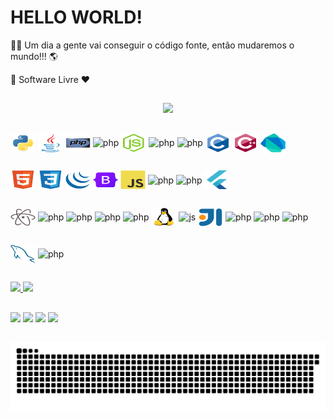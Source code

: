 # HELLO WORLD! 

<p>👨‍💻 Um dia a gente vai conseguir o código fonte, então mudaremos o mundo!!! 🌎</p>

<p>🎈 Software Livre ❤</p>

##

<p align="center">   <img alingn="center" src="https://profile-counter.glitch.me/igorbavand/count.svg" /></p>

##

<div style="dispay-inline-block">
    <img align="center" alt="py" height="30" width="40" src="https://raw.githubusercontent.com/devicons/devicon/master/icons/python/python-original.svg">
    <img align="center" alt="java" height="30" width="40" src="https://raw.githubusercontent.com/devicons/devicon/master/icons/java/java-original.svg">
    <img align="center" alt="php" height="30" width="40" src="https://raw.githubusercontent.com/devicons/devicon/master/icons/php/php-original.svg">
    <img align="center" alt="php" height="30" width="40" src="https://cdn.jsdelivr.net/gh/devicons/devicon/icons/spring/spring-original.svg">
    <img align="center" alt="js" height="30" width="40" src="https://raw.githubusercontent.com/devicons/devicon/master/icons/nodejs/nodejs-original.svg">
    <img align="center" alt="php" height="30" width="40" src="https://img.icons8.com/fluency/48/000000/arduino.png">
    <img align="center" alt="php" height="30" width="40" src="https://cdn.jsdelivr.net/gh/devicons/devicon/icons/laravel/laravel-plain-wordmark.svg">
    <img align="center" alt="php" height="30" width="40" src="https://raw.githubusercontent.com/devicons/devicon/master/icons/c/c-original.svg">
    <img align="center" alt="php" height="30" width="40" src="https://raw.githubusercontent.com/devicons/devicon/master/icons/cplusplus/cplusplus-original.svg">
    <img align="center" alt="php" height="30" width="40" src="https://raw.githubusercontent.com/devicons/devicon/master/icons/dart/dart-original.svg">

</div>

##

<div>
 <img align="center" alt="php" height="30" width="40" src="https://raw.githubusercontent.com/devicons/devicon/master/icons/html5/html5-original.svg">
 <img align="center" alt="php" height="30" width="40" src="https://raw.githubusercontent.com/devicons/devicon/master/icons/css3/css3-original.svg">
 <img align="center" alt="php" height="30" width="40" src="https://raw.githubusercontent.com/devicons/devicon/master/icons/jquery/jquery-original.svg">
 <img align="center" alt="php" height="30" width="40" src="https://raw.githubusercontent.com/devicons/devicon/master/icons/bootstrap/bootstrap-original.svg">
 <img align="center" alt="js" height="30" width="40" src="https://raw.githubusercontent.com/devicons/devicon/master/icons/javascript/javascript-original.svg">
 <img align="center" alt="php" height="30" width="40" src="https://cdn.jsdelivr.net/gh/devicons/devicon/icons/react/react-original.svg">
 <img align="center" alt="php" height="30" width="40" src="https://cdn.jsdelivr.net/gh/devicons/devicon/icons/vuejs/vuejs-original-wordmark.svg">
 <img align="center" alt="php" height="30" width="40" src="https://raw.githubusercontent.com/devicons/devicon/master/icons/flutter/flutter-original.svg">
</div>

##
<div>
 <img align="center" alt="php" height="30" width="40" src="https://raw.githubusercontent.com/devicons/devicon/master/icons/atom/atom-original.svg">
 <img align="center" alt="php" height="30" width="40" src="https://img.icons8.com/color/48/000000/docker.png">
 <img align="center" alt="php" height="30" width="40" src="https://cdn.jsdelivr.net/gh/devicons/devicon/icons/jupyter/jupyter-original.svg">
 <img align="center" alt="php" height="30" width="40" src="https://i.ibb.co/Nn2Zqmj/github-1.png">
 <img align="center" alt="php" height="30" width="40" src="https://cdn.jsdelivr.net/gh/devicons/devicon/icons/git/git-original.svg">
 <img align="center" alt="js" height="30" width="40" src="https://raw.githubusercontent.com/devicons/devicon/master/icons/linux/linux-original.svg">
 <img align="center" alt="js" height="30" width="40" src="https://cdn.jsdelivr.net/gh/devicons/devicon/icons/ubuntu/ubuntu-plain.svg">
 <img align="center" alt="php" height="30" width="40" src="https://raw.githubusercontent.com/devicons/devicon/master/icons/intellij/intellij-original.svg">    
 <img align="center" alt="php" height="30" width="40" src="https://i.ibb.co/QmvC2Ln/uri.png">
 <img align="center" alt="php" height="30" width="40" src="https://cdn.jsdelivr.net/gh/devicons/devicon/icons/apachekafka/apachekafka-original-wordmark.svg">  
 <img align="center" alt="php" height="30" width="40" src="https://cdn.jsdelivr.net/gh/devicons/devicon/icons/composer/composer-original.svg">

    
</div>

##
<div>
    <img align="center" alt="php" height="30" width="40" src="https://raw.githubusercontent.com/devicons/devicon/master/icons/mysql/mysql-original.svg">
    <img align="center" alt="php" height="30" width="40" src="https://cdn.jsdelivr.net/gh/devicons/devicon/icons/postgresql/postgresql-original.svg">


</div>

## 

 <div>
    <a href="https://github.com/igorbavand">
    <img height="150em" src="https://github-readme-stats.vercel.app/api?username=igorbavand&show_icons=true&theme=radical"/>
    <img height="150em" src="https://github-readme-stats.vercel.app/api/top-langs/?username=igorbavand&layout=compact&theme=radical"/>
</div>

##

<div>
  <a href="https://www.youtube.com/channel/UCBYQVhkroBC_Jc5kog5bY7A/videos" target="_blank"><img src="https://img.shields.io/badge/YouTube-FF0000?style=for-the-badge&logo=youtube&logoColor=white" target="_blank"></a>
  <a href="https://mail.google.com/mail/u/?authuser=igor.bvn@gmail.com" target="_blank"><img src="https://img.shields.io/badge/Gmail-D14836?style=for-the-badge&logo=gmail&logoColor=white" target="_blank"></a>
  <a href="https://www.instagram.com/igor_bavand.dev/" target="_blank"><img src="https://img.shields.io/badge/Instagram-E4405F?style=for-the-badge&logo=instagram&logoColor=white" target="_blank"></a>
    <a href="https://www.linkedin.com/in/igor-g-b75875140/" target="_blank"><img src="https://img.shields.io/badge/LinkedIn-0077B5?style=for-the-badge&logo=linkedin&logoColor=white" target="_blank"></a>

</div>

##

![Snake animation](https://github.com/lucasemanuelms/lucasemanuelms/blob/output/github-contribution-grid-snake.svg)






